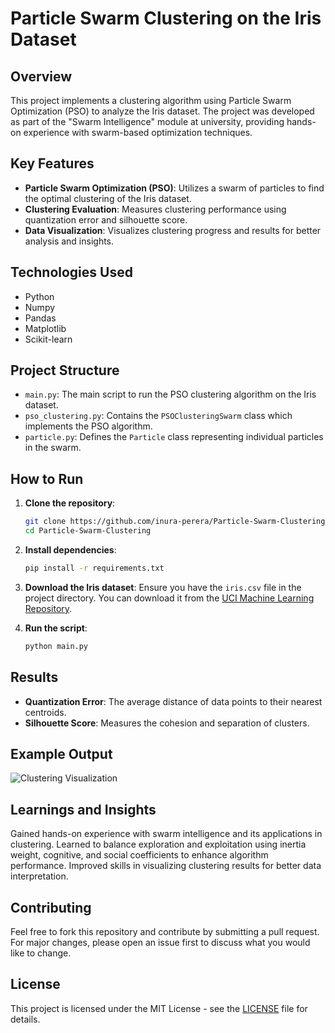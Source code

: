 # Particle Swarm Clustering on the Iris Dataset

## Overview

This project implements a clustering algorithm using Particle Swarm Optimization (PSO) to analyze the Iris dataset. The project was developed as part of the "Swarm Intelligence" module at university, providing hands-on experience with swarm-based optimization techniques.

## Key Features

- **Particle Swarm Optimization (PSO)**: Utilizes a swarm of particles to find the optimal clustering of the Iris dataset.
- **Clustering Evaluation**: Measures clustering performance using quantization error and silhouette score.
- **Data Visualization**: Visualizes clustering progress and results for better analysis and insights.

## Technologies Used

- Python
- Numpy
- Pandas
- Matplotlib
- Scikit-learn

## Project Structure

- `main.py`: The main script to run the PSO clustering algorithm on the Iris dataset.
- `pso_clustering.py`: Contains the `PSOClusteringSwarm` class which implements the PSO algorithm.
- `particle.py`: Defines the `Particle` class representing individual particles in the swarm.

## How to Run

1. **Clone the repository**:
    ```bash
    git clone https://github.com/inura-perera/Particle-Swarm-Clustering.git
    cd Particle-Swarm-Clustering
    ```

2. **Install dependencies**:
    ```bash
    pip install -r requirements.txt
    ```

3. **Download the Iris dataset**:
    Ensure you have the `iris.csv` file in the project directory. You can download it from the [UCI Machine Learning Repository](https://archive.ics.uci.edu/ml/datasets/iris).

4. **Run the script**:
    ```bash
    python main.py
    ```

## Results

- **Quantization Error**: The average distance of data points to their nearest centroids.
- **Silhouette Score**: Measures the cohesion and separation of clusters.

## Example Output

![Clustering Visualization](example_output.png)

## Learnings and Insights

Gained hands-on experience with swarm intelligence and its applications in clustering. Learned to balance exploration and exploitation using inertia weight, cognitive, and social coefficients to enhance algorithm performance. Improved skills in visualizing clustering results for better data interpretation.

## Contributing

Feel free to fork this repository and contribute by submitting a pull request. For major changes, please open an issue first to discuss what you would like to change.

## License

This project is licensed under the MIT License - see the [LICENSE](LICENSE) file for details.
